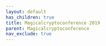 ```yaml
---
layout: default
has_children: true
title: Magicalcryptoconference 2019
parent: Magicalcryptoconference
nav_exclude: true
---
```

